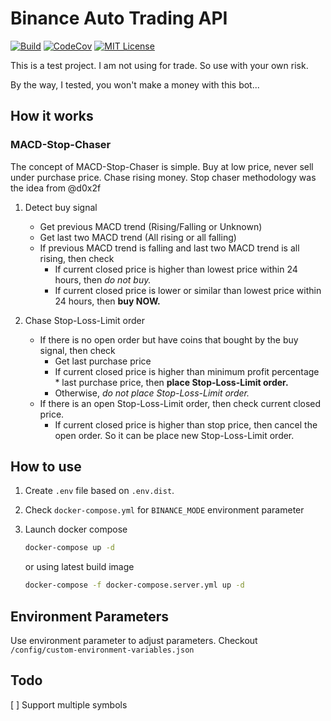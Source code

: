 # Binance Auto Trading API

[![Build](https://github.com/chrisleekr/binance-trading-bot/workflows/main/badge.svg)](https://github.com/chrisleekr/binance-trading-bot/actions?query=workflow%3Amain) [![CodeCov](https://codecov.io/gh/chrisleekr/binance-trading-bot/branch/master/graph/badge.svg)](https://codecov.io/gh/chrisleekr/binance-trading-bot) [![MIT License](https://img.shields.io/github/license/chrisleekr/binance-trading-bot)](https://github.com/chrisleekr/binance-trading-bot/blob/master/LICENSE)

This is a test project. I am not using for trade. So use with your own risk.

By the way, I tested, you won't make a money with this bot...

## How it works

### MACD-Stop-Chaser

The concept of MACD-Stop-Chaser is simple. Buy at low price, never sell under purchase price. Chase rising money. Stop chaser methodology was the idea from @d0x2f

1. Detect buy signal

   - Get previous MACD trend (Rising/Falling or Unknown)
   - Get last two MACD trend (All rising or all falling)
   - If previous MACD trend is falling and last two MACD trend is all rising, then check
     - If current closed price is higher than lowest price within 24 hours, then _do not buy._
     - If current closed price is lower or similar than lowest price within 24 hours, then **buy NOW.**

2. Chase Stop-Loss-Limit order

   - If there is no open order but have coins that bought by the buy signal, then check
     - Get last purchase price
     - If current closed price is higher than minimum profit percentage \* last purchase price, then **place Stop-Loss-Limit order.**
     - Otherwise, _do not place Stop-Loss-Limit order._
   - If there is an open Stop-Loss-Limit order, then check current closed price.
     - If current closed price is higher than stop price, then cancel the open order. So it can be place new Stop-Loss-Limit order.

## How to use

1. Create `.env` file based on `.env.dist`.

2. Check `docker-compose.yml` for `BINANCE_MODE` environment parameter

3. Launch docker compose

   ```bash
   docker-compose up -d
   ```

   or using latest build image

   ```bash
   docker-compose -f docker-compose.server.yml up -d
   ```

## Environment Parameters

Use environment parameter to adjust parameters. Checkout `/config/custom-environment-variables.json`

## Todo

[ ] Support multiple symbols
